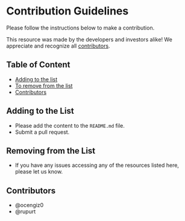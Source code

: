# Contribution Guidelines

Please follow the instructions below to make a contribution.

This resource was made by the developers and investors alike! We appreciate and recognize all [contributors](#contributors).

## Table of Content

- [Adding to the list](#adding-to-the-list)
- [To remove from the list](#to-remove-from-the-list)
- [Contributors](#contributors)

## Adding to the List

- Please add the content to the `README.md` file.
- Submit a pull request.

## Removing from the List

- If you have any issues accessing any of the resources listed here, please let us know.

## Contributors

- @ocengiz0
- @rupurt

